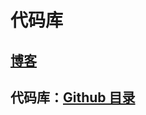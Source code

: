 # 代码库

## [博客](https://github.com/ccforward/cc/issues)
## 代码库：[Github 目录](https://github.com/ccforward/Catalogue)
